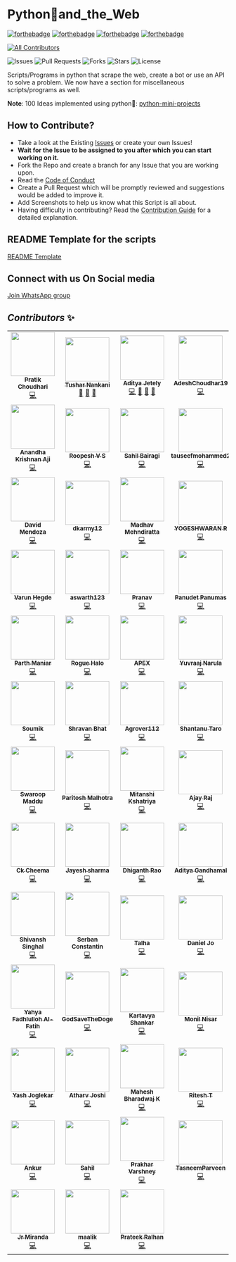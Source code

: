 # Python🐍and_the_Web

[![forthebadge](https://forthebadge.com/images/badges/built-by-developers.svg)](https://forthebadge.com)
[![forthebadge](https://forthebadge.com/images/badges/built-with-love.svg)](https://forthebadge.com)
[![forthebadge](https://forthebadge.com/images/badges/built-with-swag.svg)](https://forthebadge.com)
[![forthebadge](https://forthebadge.com/images/badges/made-with-python.svg)](https://forthebadge.com)

<!-- ALL-CONTRIBUTORS-BADGE:START - Do not remove or modify this section -->
[![All Contributors](https://img.shields.io/badge/all_contributors-87-orange.svg?style=flat-square)](#contributors-)
<!-- ALL-CONTRIBUTORS-BADGE:END -->

![Issues](https://img.shields.io/github/issues/Python-World/Python_and_the_Web)
![Pull Requests](https://img.shields.io/github/issues-pr/Python-World/Python_and_the_Web)
![Forks](https://img.shields.io/github/forks/Python-World/Python_and_the_Web)
![Stars](https://img.shields.io/github/stars/Python-World/Python_and_the_Web)
![License](https://img.shields.io/github/license/Python-World/Python_and_the_Web)

Scripts/Programs in python that scrape the web, create a bot or use an API to solve a problem.
We now have a section for miscellaneous scripts/programs as well.

**Note**: 100 Ideas implemented using python🐍: [python-mini-projects](https://python-world.github.io/python-mini-projects/#/)

## How to Contribute?

- Take a look at the Existing [Issues](https://github.com/Python-World/Python_and_the_Web/issues) or create your own Issues!
- **Wait for the Issue to be assigned to you after which you can start working on it.**
- Fork the Repo and create a branch for any Issue that you are working upon.
- Read the [Code of Conduct](https://github.com/Python-World/Python_and_the_Web/blob/master/CODE_OF_CONDUCT.md)
- Create a Pull Request which will be promptly reviewed and suggestions would be added to improve it.
- Add Screenshots to help us know what this Script is all about.
- Having difficulty in contributing? Read the [Contribution Guide](https://github.com/Python-World/Python_and_the_Web/blob/master/CONTRIBUTING.md) for a detailed explanation.

## README Template for the scripts

[README Template](https://github.com/Python-World/Python_and_the_Web/blob/master/README_TEMPLATE.md)

## Connect with us On Social media

[Join WhatsApp group](https://chat.whatsapp.com/Ghp25kidWLaGrAVA0G0GAa)

## *Contributors* ✨

<!-- ALL-CONTRIBUTORS-LIST:START - Do not remove or modify this section -->
<!-- prettier-ignore-start -->
<!-- markdownlint-disable -->
<table>
  <tr>
    <td align="center"><a href="https://www.linkedin.com/in/pratik-choudhari/"><img src="https://avatars3.githubusercontent.com/u/40862682?v=4" width="100px;" alt=""/><br /><sub><b>Pratik Choudhari</b></sub></a><br /><a href="https://github.com/Python-World/Python_and_the_Web/commits?author=pratik-choudhari" title="Code">💻</a></td>
    <td align="center"><a href="https://www.linkedin.com/in/tusharnankani"><img src="https://avatars1.githubusercontent.com/u/61280281?v=4" width="100px;" alt=""/><br /><sub><b>Tushar Nankani</b></sub></a><br /><a href="https://github.com/Python-World/Python_and_the_Web/commits?author=tusharnankani" title="Documentation">📖</a> <a href="https://github.com/Python-World/Python_and_the_Web/pulls?q=is%3Apr+reviewed-by%3Atusharnankani" title="Reviewed Pull Requests">👀</a> <a href="#projectManagement-tusharnankani" title="Project Management">📆</a></td>
    <td align="center"><a href="http://www.linkedin.com/in/aditya-jetely"><img src="https://avatars3.githubusercontent.com/u/42397096?v=4" width="100px;" alt=""/><br /><sub><b>Aditya Jetely</b></sub></a><br /><a href="https://github.com/Python-World/Python_and_the_Web/commits?author=AdityaJ7" title="Code">💻</a> <a href="https://github.com/Python-World/Python_and_the_Web/commits?author=AdityaJ7" title="Documentation">📖</a> <a href="https://github.com/Python-World/Python_and_the_Web/pulls?q=is%3Apr+reviewed-by%3AAdityaJ7" title="Reviewed Pull Requests">👀</a> <a href="#projectManagement-AdityaJ7" title="Project Management">📆</a></td>
    <td align="center"><a href="https://github.com/AdeshChoudhar19"><img src="https://avatars3.githubusercontent.com/u/60918872?v=4" width="100px;" alt=""/><br /><sub><b>AdeshChoudhar19</b></sub></a><br /><a href="https://github.com/Python-World/Python_and_the_Web/commits?author=AdeshChoudhar19" title="Code">💻</a></td>
    <td align="center"><a href="https://www.linkedin.com/in/ravishankar-chavare-84474a102/"><img src="https://avatars0.githubusercontent.com/u/33047641?v=4" width="100px;" alt=""/><br /><sub><b>Ravishankar Chavare</b></sub></a><br /><a href="https://github.com/Python-World/Python_and_the_Web/pulls?q=is%3Apr+reviewed-by%3Achavarera" title="Reviewed Pull Requests">👀</a> <a href="https://github.com/Python-World/Python_and_the_Web/commits?author=chavarera" title="Documentation">📖</a> <a href="#projectManagement-chavarera" title="Project Management">📆</a></td>
    <td align="center"><a href="https://github.com/Saujanya0910"><img src="https://avatars1.githubusercontent.com/u/55703178?v=4" width="100px;" alt=""/><br /><sub><b>Saujanya Pandey</b></sub></a><br /><a href="https://github.com/Python-World/Python_and_the_Web/commits?author=Saujanya0910" title="Code">💻</a></td>
    <td align="center"><a href="https://amitsingh-396e4.web.app/"><img src="https://avatars2.githubusercontent.com/u/57305134?v=4" width="100px;" alt=""/><br /><sub><b>amit singh</b></sub></a><br /><a href="https://github.com/Python-World/Python_and_the_Web/commits?author=amitsingh6391" title="Documentation">📖</a></td>
  </tr>
  <tr>
    <td align="center"><a href="https://github.com/anandhakrishnanaji"><img src="https://avatars2.githubusercontent.com/u/45736365?v=4" width="100px;" alt=""/><br /><sub><b>Anandha Krishnan Aji</b></sub></a><br /><a href="https://github.com/Python-World/Python_and_the_Web/commits?author=anandhakrishnanaji" title="Code">💻</a></td>
    <td align="center"><a href="https://github.com/roopeshvs"><img src="https://avatars3.githubusercontent.com/u/47831211?v=4" width="100px;" alt=""/><br /><sub><b>Roopesh V S</b></sub></a><br /><a href="https://github.com/Python-World/Python_and_the_Web/commits?author=roopeshvs" title="Code">💻</a></td>
    <td align="center"><a href="https://github.com/Sahil-k1509"><img src="https://avatars1.githubusercontent.com/u/55683054?v=4" width="100px;" alt=""/><br /><sub><b>Sahil Bairagi</b></sub></a><br /><a href="https://github.com/Python-World/Python_and_the_Web/commits?author=Sahil-k1509" title="Code">💻</a></td>
    <td align="center"><a href="https://github.com/tauseefmohammed2"><img src="https://avatars2.githubusercontent.com/u/35351464?v=4" width="100px;" alt=""/><br /><sub><b>tauseefmohammed2</b></sub></a><br /><a href="https://github.com/Python-World/Python_and_the_Web/commits?author=tauseefmohammed2" title="Code">💻</a></td>
    <td align="center"><a href="https://ameyanrd.github.io/"><img src="https://avatars1.githubusercontent.com/u/42608371?v=4" width="100px;" alt=""/><br /><sub><b>Ameya Deshpande</b></sub></a><br /><a href="https://github.com/Python-World/Python_and_the_Web/commits?author=ameyanrd" title="Code">💻</a></td>
    <td align="center"><a href="https://aravindha1234u.github.io"><img src="https://avatars0.githubusercontent.com/u/52521300?v=4" width="100px;" alt=""/><br /><sub><b>T3cH_W1z4rD</b></sub></a><br /><a href="https://github.com/Python-World/Python_and_the_Web/commits?author=Aravindha1234u" title="Code">💻</a></td>
    <td align="center"><a href="https://github.com/Meghana-12"><img src="https://avatars0.githubusercontent.com/u/44519203?v=4" width="100px;" alt=""/><br /><sub><b>Meghana Varanasi</b></sub></a><br /><a href="https://github.com/Python-World/Python_and_the_Web/commits?author=Meghana-12" title="Code">💻</a></td>
  </tr>
  <tr>
    <td align="center"><a href="https://github.com/mendoza"><img src="https://avatars1.githubusercontent.com/u/30415552?v=4" width="100px;" alt=""/><br /><sub><b>David Mendoza</b></sub></a><br /><a href="https://github.com/Python-World/Python_and_the_Web/commits?author=mendoza" title="Code">💻</a></td>
    <td align="center"><a href="https://github.com/dkarmy12"><img src="https://avatars1.githubusercontent.com/u/55491427?v=4" width="100px;" alt=""/><br /><sub><b>dkarmy12</b></sub></a><br /><a href="https://github.com/Python-World/Python_and_the_Web/commits?author=dkarmy12" title="Code">💻</a></td>
    <td align="center"><a href="http://madhavmehndiratta.me"><img src="https://avatars3.githubusercontent.com/u/43489174?v=4" width="100px;" alt=""/><br /><sub><b>Madhav Mehndiratta</b></sub></a><br /><a href="https://github.com/Python-World/Python_and_the_Web/commits?author=madhavmehndiratta" title="Code">💻</a></td>
    <td align="center"><a href="http://www.linkedin.com/in/yogeshwaran01"><img src="https://avatars1.githubusercontent.com/u/66836092?v=4" width="100px;" alt=""/><br /><sub><b>YOGESHWARAN R</b></sub></a><br /><a href="https://github.com/Python-World/Python_and_the_Web/commits?author=yogeshwaran01" title="Code">💻</a></td>
    <td align="center"><a href="http://pranav6670.github.io"><img src="https://avatars1.githubusercontent.com/u/31882923?v=4" width="100px;" alt=""/><br /><sub><b>Pranav  Natekar</b></sub></a><br /><a href="https://github.com/Python-World/Python_and_the_Web/commits?author=pranav6670" title="Code">💻</a></td>
    <td align="center"><a href="https://github.com/nj1902"><img src="https://avatars0.githubusercontent.com/u/56442920?v=4" width="100px;" alt=""/><br /><sub><b>DopeKid</b></sub></a><br /><a href="https://github.com/Python-World/Python_and_the_Web/commits?author=nj1902" title="Code">💻</a></td>
    <td align="center"><a href="https://github.com/rohitjoshi6"><img src="https://avatars1.githubusercontent.com/u/56406787?v=4" width="100px;" alt=""/><br /><sub><b>Rohit_Joshi</b></sub></a><br /><a href="https://github.com/Python-World/Python_and_the_Web/commits?author=rohitjoshi6" title="Code">💻</a></td>
  </tr>
  <tr>
    <td align="center"><a href="https://github.com/varuntumbe"><img src="https://avatars0.githubusercontent.com/u/44541344?v=4" width="100px;" alt=""/><br /><sub><b>Varun Hegde</b></sub></a><br /><a href="https://github.com/Python-World/Python_and_the_Web/commits?author=varuntumbe" title="Code">💻</a></td>
    <td align="center"><a href="https://github.com/aswarth123"><img src="https://avatars2.githubusercontent.com/u/53229329?v=4" width="100px;" alt=""/><br /><sub><b>aswarth123</b></sub></a><br /><a href="https://github.com/Python-World/Python_and_the_Web/commits?author=aswarth123" title="Code">💻</a></td>
    <td align="center"><a href="https://github.com/Vyprath"><img src="https://avatars3.githubusercontent.com/u/58635215?v=4" width="100px;" alt=""/><br /><sub><b>Pranav</b></sub></a><br /><a href="https://github.com/Python-World/Python_and_the_Web/commits?author=Vyprath" title="Code">💻</a></td>
    <td align="center"><a href="https://github.com/panudet-24mb"><img src="https://avatars3.githubusercontent.com/u/47716860?v=4" width="100px;" alt=""/><br /><sub><b>Panudet Panumas</b></sub></a><br /><a href="https://github.com/Python-World/Python_and_the_Web/commits?author=panudet-24mb" title="Code">💻</a></td>
    <td align="center"><a href="https://github.com/Jaideep07"><img src="https://avatars0.githubusercontent.com/u/53224282?v=4" width="100px;" alt=""/><br /><sub><b>Jaideep07</b></sub></a><br /><a href="https://github.com/Python-World/Python_and_the_Web/commits?author=Jaideep07" title="Code">💻</a></td>
    <td align="center"><a href="https://github.com/infern018"><img src="https://avatars1.githubusercontent.com/u/52378712?v=4" width="100px;" alt=""/><br /><sub><b>Vishwas Singh</b></sub></a><br /><a href="https://github.com/Python-World/Python_and_the_Web/commits?author=infern018" title="Code">💻</a></td>
    <td align="center"><a href="https://github.com/krishnajalan"><img src="https://avatars3.githubusercontent.com/u/69248796?v=4" width="100px;" alt=""/><br /><sub><b>Krishna Jalan</b></sub></a><br /><a href="https://github.com/Python-World/Python_and_the_Web/commits?author=krishnajalan" title="Documentation">📖</a></td>
  </tr>
  <tr>
    <td align="center"><a href="http://linkedin.com/in/parthdmaniar"><img src="https://avatars3.githubusercontent.com/u/45627498?v=4" width="100px;" alt=""/><br /><sub><b>Parth Maniar</b></sub></a><br /><a href="https://github.com/Python-World/Python_and_the_Web/commits?author=officialpm" title="Code">💻</a></td>
    <td align="center"><a href="https://github.com/Rogue-Halo"><img src="https://avatars3.githubusercontent.com/u/47247405?v=4" width="100px;" alt=""/><br /><sub><b>Rogue Halo</b></sub></a><br /><a href="https://github.com/Python-World/Python_and_the_Web/commits?author=Rogue-Halo" title="Code">💻</a></td>
    <td align="center"><a href="https://github.com/Apex-code"><img src="https://avatars2.githubusercontent.com/u/30106022?v=4" width="100px;" alt=""/><br /><sub><b>APEX</b></sub></a><br /><a href="https://github.com/Python-World/Python_and_the_Web/commits?author=Apex-code" title="Code">💻</a></td>
    <td align="center"><a href="https://github.com/yuvraajnarula"><img src="https://avatars3.githubusercontent.com/u/49155095?v=4" width="100px;" alt=""/><br /><sub><b>Yuvraaj Narula</b></sub></a><br /><a href="https://github.com/Python-World/Python_and_the_Web/commits?author=yuvraajnarula" title="Code">💻</a></td>
    <td align="center"><a href="https://github.com/Anshul275"><img src="https://avatars0.githubusercontent.com/u/54087991?v=4" width="100px;" alt=""/><br /><sub><b>Anshul275</b></sub></a><br /><a href="https://github.com/Python-World/Python_and_the_Web/commits?author=Anshul275" title="Code">💻</a></td>
    <td align="center"><a href="https://github.com/CaptainRoberts"><img src="https://avatars2.githubusercontent.com/u/25398128?v=4" width="100px;" alt=""/><br /><sub><b>Benji</b></sub></a><br /><a href="https://github.com/Python-World/Python_and_the_Web/commits?author=CaptainRoberts" title="Code">💻</a></td>
    <td align="center"><a href="https://bit.ly/3id01g8"><img src="https://avatars0.githubusercontent.com/u/52729944?v=4" width="100px;" alt=""/><br /><sub><b>Rajdeep Ray</b></sub></a><br /><a href="https://github.com/Python-World/Python_and_the_Web/commits?author=Rajdeep-Ray" title="Code">💻</a></td>
  </tr>
  <tr>
    <td align="center"><a href="https://araon.pythonanywhere.com"><img src="https://avatars0.githubusercontent.com/u/30241057?v=4" width="100px;" alt=""/><br /><sub><b>Soumik</b></sub></a><br /><a href="https://github.com/Python-World/Python_and_the_Web/commits?author=Araon" title="Code">💻</a></td>
    <td align="center"><a href="https://github.com/ShravanBhat"><img src="https://avatars3.githubusercontent.com/u/48554826?v=4" width="100px;" alt=""/><br /><sub><b>Shravan Bhat</b></sub></a><br /><a href="https://github.com/Python-World/Python_and_the_Web/commits?author=ShravanBhat" title="Code">💻</a></td>
    <td align="center"><a href="https://github.com/Agrover112"><img src="https://avatars3.githubusercontent.com/u/42321810?v=4" width="100px;" alt=""/><br /><sub><b>Agrover112</b></sub></a><br /><a href="https://github.com/Python-World/Python_and_the_Web/commits?author=Agrover112" title="Code">💻</a></td>
    <td align="center"><a href="https://github.com/ShantanuTaro"><img src="https://avatars3.githubusercontent.com/u/43516930?v=4" width="100px;" alt=""/><br /><sub><b>Shantanu Taro</b></sub></a><br /><a href="https://github.com/Python-World/Python_and_the_Web/commits?author=ShantanuTaro" title="Code">💻</a></td>
    <td align="center"><a href="https://suvamprogrammer.blogspot.com"><img src="https://avatars3.githubusercontent.com/u/32155332?v=4" width="100px;" alt=""/><br /><sub><b>suvam prasad</b></sub></a><br /><a href="https://github.com/Python-World/Python_and_the_Web/commits?author=SuvamPrasd" title="Code">💻</a></td>
    <td align="center"><a href="https://www.youtube.com/channel/UCpkxxb7y9nIlUlft5GKTNsg/"><img src="https://avatars3.githubusercontent.com/u/66870959?v=4" width="100px;" alt=""/><br /><sub><b>Mysterious-Owl</b></sub></a><br /><a href="https://github.com/Python-World/Python_and_the_Web/commits?author=Mysterious-Owl" title="Code">💻</a></td>
    <td align="center"><a href="https://github.com/antoniouaa"><img src="https://avatars0.githubusercontent.com/u/15040368?v=4" width="100px;" alt=""/><br /><sub><b>Alex Antoniou</b></sub></a><br /><a href="https://github.com/Python-World/Python_and_the_Web/commits?author=antoniouaa" title="Code">💻</a></td>
  </tr>
  <tr>
    <td align="center"><a href="https://github.com/swaroopmaddu"><img src="https://avatars1.githubusercontent.com/u/24986270?v=4" width="100px;" alt=""/><br /><sub><b>Swaroop Maddu</b></sub></a><br /><a href="https://github.com/Python-World/Python_and_the_Web/commits?author=swaroopmaddu" title="Code">💻</a></td>
    <td align="center"><a href="https://github.com/malhotra-paritosh"><img src="https://avatars1.githubusercontent.com/u/29488556?v=4" width="100px;" alt=""/><br /><sub><b>Paritosh Malhotra</b></sub></a><br /><a href="https://github.com/Python-World/Python_and_the_Web/commits?author=malhotra-paritosh" title="Code">💻</a></td>
    <td align="center"><a href="https://github.com/MitanshiKshatriya"><img src="https://avatars1.githubusercontent.com/u/42690596?v=4" width="100px;" alt=""/><br /><sub><b>Mitanshi Kshatriya</b></sub></a><br /><a href="https://github.com/Python-World/Python_and_the_Web/commits?author=MitanshiKshatriya" title="Code">💻</a></td>
    <td align="center"><a href="https://github.com/Ajay-Raj-S"><img src="https://avatars0.githubusercontent.com/u/29999212?v=4" width="100px;" alt=""/><br /><sub><b>Ajay Raj</b></sub></a><br /><a href="https://github.com/Python-World/Python_and_the_Web/commits?author=Ajay-Raj-S" title="Code">💻</a></td>
    <td align="center"><a href="https://xinyixiang.github.io/PersonalWebsiteXinyi/"><img src="https://avatars1.githubusercontent.com/u/30137615?v=4" width="100px;" alt=""/><br /><sub><b>Xinyi Xiang</b></sub></a><br /><a href="https://github.com/Python-World/Python_and_the_Web/commits?author=xinyixiang" title="Code">💻</a></td>
    <td align="center"><a href="https://github.com/chhipashubham970"><img src="https://avatars2.githubusercontent.com/u/54745010?v=4" width="100px;" alt=""/><br /><sub><b>Shubham Chhipa</b></sub></a><br /><a href="https://github.com/Python-World/Python_and_the_Web/commits?author=chhipashubham970" title="Code">💻</a></td>
    <td align="center"><a href="https://github.com/Jayanth19524"><img src="https://avatars0.githubusercontent.com/u/65494099?v=4" width="100px;" alt=""/><br /><sub><b>G V S Jayanth</b></sub></a><br /><a href="https://github.com/Python-World/Python_and_the_Web/commits?author=Jayanth19524" title="Code">💻</a></td>
  </tr>
  <tr>
    <td align="center"><a href="https://github.com/Cheemashyper"><img src="https://avatars2.githubusercontent.com/u/68045666?v=4" width="100px;" alt=""/><br /><sub><b>Ck Cheema</b></sub></a><br /><a href="https://github.com/Python-World/Python_and_the_Web/commits?author=Cheemashyper" title="Code">💻</a></td>
    <td align="center"><a href="https://github.com/jaesharma"><img src="https://avatars2.githubusercontent.com/u/44082416?v=4" width="100px;" alt=""/><br /><sub><b>Jayesh sharma</b></sub></a><br /><a href="https://github.com/Python-World/Python_and_the_Web/commits?author=jaesharma" title="Code">💻</a></td>
    <td align="center"><a href="http://dhiganthrao.github.io"><img src="https://avatars0.githubusercontent.com/u/53207198?v=4" width="100px;" alt=""/><br /><sub><b>Dhiganth Rao</b></sub></a><br /><a href="https://github.com/Python-World/Python_and_the_Web/commits?author=dhiganthrao" title="Code">💻</a></td>
    <td align="center"><a href="https://github.com/adityagandhamal"><img src="https://avatars0.githubusercontent.com/u/61016383?v=4" width="100px;" alt=""/><br /><sub><b>Aditya Gandhamal</b></sub></a><br /><a href="https://github.com/Python-World/Python_and_the_Web/commits?author=adityagandhamal" title="Code">💻</a></td>
    <td align="center"><a href="https://hardik.urspace.io/"><img src="https://avatars3.githubusercontent.com/u/25060629?v=4" width="100px;" alt=""/><br /><sub><b>HARDIK DADHICH</b></sub></a><br /><a href="https://github.com/Python-World/Python_and_the_Web/commits?author=hardik-dadhich" title="Code">💻</a></td>
    <td align="center"><a href="https://github.com/twozero88"><img src="https://avatars0.githubusercontent.com/u/44749717?v=4" width="100px;" alt=""/><br /><sub><b>twozero88</b></sub></a><br /><a href="https://github.com/Python-World/Python_and_the_Web/commits?author=twozero88" title="Code">💻</a></td>
    <td align="center"><a href="https://github.com/namanshah01"><img src="https://avatars1.githubusercontent.com/u/64421164?v=4" width="100px;" alt=""/><br /><sub><b>Naman Shah</b></sub></a><br /><a href="https://github.com/Python-World/Python_and_the_Web/commits?author=namanshah01" title="Code">💻</a></td>
  </tr>
  <tr>
    <td align="center"><a href="https://www.kaggle.com/shivanshsinghal107"><img src="https://avatars3.githubusercontent.com/u/47008582?v=4" width="100px;" alt=""/><br /><sub><b>Shivansh Singhal</b></sub></a><br /><a href="https://github.com/Python-World/Python_and_the_Web/commits?author=shivanshsinghal107" title="Code">💻</a></td>
    <td align="center"><a href="https://fuzz.me.uk"><img src="https://avatars0.githubusercontent.com/u/1335181?v=4" width="100px;" alt=""/><br /><sub><b>Serban Constantin</b></sub></a><br /><a href="https://github.com/Python-World/Python_and_the_Web/commits?author=fuzzmz" title="Code">💻</a></td>
    <td align="center"><a href="https://github.com/symtalha14"><img src="https://avatars2.githubusercontent.com/u/26308379?v=4" width="100px;" alt=""/><br /><sub><b>Talha</b></sub></a><br /><a href="https://github.com/Python-World/Python_and_the_Web/commits?author=symtalha14" title="Code">💻</a></td>
    <td align="center"><a href="https://github.com/danieljo09"><img src="https://avatars0.githubusercontent.com/u/67842986?v=4" width="100px;" alt=""/><br /><sub><b>Daniel Jo</b></sub></a><br /><a href="https://github.com/Python-World/Python_and_the_Web/commits?author=danieljo09" title="Code">💻</a></td>
    <td align="center"><a href="http://rohitsaini.pythonanywhere.com/"><img src="https://avatars2.githubusercontent.com/u/40729749?v=4" width="100px;" alt=""/><br /><sub><b>Rohit Kumar Saini</b></sub></a><br /><a href="https://github.com/Python-World/Python_and_the_Web/commits?author=rockingrohit9639" title="Code">💻</a></td>
    <td align="center"><a href="https://github.com/arthuralmeida93"><img src="https://avatars0.githubusercontent.com/u/13452140?v=4" width="100px;" alt=""/><br /><sub><b>Arthur</b></sub></a><br /><a href="https://github.com/Python-World/Python_and_the_Web/commits?author=arthuralmeida93" title="Code">💻</a></td>
    <td align="center"><a href="https://github.com/StarSeeker123"><img src="https://avatars0.githubusercontent.com/u/57768079?v=4" width="100px;" alt=""/><br /><sub><b>StarSeeker123</b></sub></a><br /><a href="https://github.com/Python-World/Python_and_the_Web/commits?author=StarSeeker123" title="Code">💻</a></td>
  </tr>
  <tr>
    <td align="center"><a href="https://github.com/k1m0ch1"><img src="https://avatars0.githubusercontent.com/u/5756522?v=4" width="100px;" alt=""/><br /><sub><b>Yahya Fadhlulloh Al-Fatih</b></sub></a><br /><a href="https://github.com/Python-World/Python_and_the_Web/commits?author=k1m0ch1" title="Code">💻</a></td>
    <td align="center"><a href="https://github.com/GodSaveTheDoge"><img src="https://avatars0.githubusercontent.com/u/51802433?v=4" width="100px;" alt=""/><br /><sub><b>GodSaveTheDoge</b></sub></a><br /><a href="https://github.com/Python-World/Python_and_the_Web/commits?author=GodSaveTheDoge" title="Code">💻</a></td>
    <td align="center"><a href="https://github.com/kartavyashankar"><img src="https://avatars3.githubusercontent.com/u/55027697?v=4" width="100px;" alt=""/><br /><sub><b>Kartavya Shankar</b></sub></a><br /><a href="https://github.com/Python-World/Python_and_the_Web/commits?author=kartavyashankar" title="Code">💻</a></td>
    <td align="center"><a href="https://github.com/MNISAR"><img src="https://avatars2.githubusercontent.com/u/20768577?v=4" width="100px;" alt=""/><br /><sub><b>Monil Nisar</b></sub></a><br /><a href="https://github.com/Python-World/Python_and_the_Web/commits?author=MNISAR" title="Code">💻</a></td>
    <td align="center"><a href="https://github.com/wolflegend99"><img src="https://avatars2.githubusercontent.com/u/38404778?v=4" width="100px;" alt=""/><br /><sub><b>wolflegend99</b></sub></a><br /><a href="https://github.com/Python-World/Python_and_the_Web/commits?author=wolflegend99" title="Code">💻</a></td>
    <td align="center"><a href="https://www.linkedin.com/in/schezeen-fazulbhoy-6a5957110/"><img src="https://avatars1.githubusercontent.com/u/28871211?v=4" width="100px;" alt=""/><br /><sub><b>Schezeen Fazulbhoy</b></sub></a><br /><a href="https://github.com/Python-World/Python_and_the_Web/commits?author=schezfaz" title="Code">💻</a></td>
    <td align="center"><a href="https://github.com/jairoufps"><img src="https://avatars2.githubusercontent.com/u/23509868?v=4" width="100px;" alt=""/><br /><sub><b>jairoufps</b></sub></a><br /><a href="https://github.com/Python-World/Python_and_the_Web/commits?author=jairoufps" title="Code">💻</a></td>
  </tr>
  <tr>
    <td align="center"><a href="https://github.com/YASHBRO"><img src="https://avatars3.githubusercontent.com/u/67703411?v=4" width="100px;" alt=""/><br /><sub><b>Yash Joglekar</b></sub></a><br /><a href="https://github.com/Python-World/Python_and_the_Web/commits?author=YASHBRO" title="Code">💻</a></td>
    <td align="center"><a href="https://github.com/Atharv-Joshi"><img src="https://avatars1.githubusercontent.com/u/53505850?v=4" width="100px;" alt=""/><br /><sub><b>Atharv Joshi</b></sub></a><br /><a href="https://github.com/Python-World/Python_and_the_Web/commits?author=Atharv-Joshi" title="Code">💻</a></td>
    <td align="center"><a href="http://maheshbharadwaj.github.io/"><img src="https://avatars2.githubusercontent.com/u/48756374?v=4" width="100px;" alt=""/><br /><sub><b>Mahesh Bharadwaj K</b></sub></a><br /><a href="https://github.com/Python-World/Python_and_the_Web/commits?author=MaheshBharadwaj" title="Code">💻</a></td>
    <td align="center"><a href="https://github.com/ritesh-dt"><img src="https://avatars0.githubusercontent.com/u/53569176?v=4" width="100px;" alt=""/><br /><sub><b>Ritesh T</b></sub></a><br /><a href="https://github.com/Python-World/Python_and_the_Web/commits?author=ritesh-dt" title="Code">💻</a></td>
    <td align="center"><a href="https://github.com/TEMHITHORPHE"><img src="https://avatars0.githubusercontent.com/u/19387360?v=4" width="100px;" alt=""/><br /><sub><b>TEMITOPE</b></sub></a><br /><a href="https://github.com/Python-World/Python_and_the_Web/commits?author=TEMHITHORPHE" title="Code">💻</a></td>
    <td align="center"><a href="https://www.linkedin.com/in/vani-gupta-b2245315a/"><img src="https://avatars2.githubusercontent.com/u/53790649?v=4" width="100px;" alt=""/><br /><sub><b>Vani Gupta</b></sub></a><br /><a href="https://github.com/Python-World/Python_and_the_Web/commits?author=vanigupta20024" title="Code">💻</a></td>
    <td align="center"><a href="http://linkedin.com/in/aakash-dinkar-1307"><img src="https://avatars2.githubusercontent.com/u/35952953?v=4" width="100px;" alt=""/><br /><sub><b>Aakash Dinkar</b></sub></a><br /><a href="https://github.com/Python-World/Python_and_the_Web/commits?author=aakashdinkar" title="Code">💻</a></td>
  </tr>
  <tr>
    <td align="center"><a href="https://ankdos.github.io/"><img src="https://avatars1.githubusercontent.com/u/20462784?v=4" width="100px;" alt=""/><br /><sub><b>Ankur</b></sub></a><br /><a href="https://github.com/Python-World/Python_and_the_Web/commits?author=AnkDos" title="Code">💻</a></td>
    <td align="center"><a href="https://imsahil007.github.io/"><img src="https://avatars2.githubusercontent.com/u/35963992?v=4" width="100px;" alt=""/><br /><sub><b>Sahil</b></sub></a><br /><a href="https://github.com/Python-World/Python_and_the_Web/commits?author=imsahil007" title="Code">💻</a></td>
    <td align="center"><a href="https://prkhrv.github.io/about"><img src="https://avatars1.githubusercontent.com/u/31151040?v=4" width="100px;" alt=""/><br /><sub><b>Prakhar Varshney</b></sub></a><br /><a href="https://github.com/Python-World/Python_and_the_Web/commits?author=prkhrv" title="Code">💻</a></td>
    <td align="center"><a href="https://github.com/TasneemParveen"><img src="https://avatars3.githubusercontent.com/u/68861514?v=4" width="100px;" alt=""/><br /><sub><b>TasneemParveen</b></sub></a><br /><a href="https://github.com/Python-World/Python_and_the_Web/commits?author=TasneemParveen" title="Code">💻</a></td>
    <td align="center"><a href="https://github.com/code-netizen"><img src="https://avatars2.githubusercontent.com/u/69101896?v=4" width="100px;" alt=""/><br /><sub><b>Tushar</b></sub></a><br /><a href="https://github.com/Python-World/Python_and_the_Web/commits?author=code-netizen" title="Code">💻</a></td>
    <td align="center"><a href="https://github.com/abhinavanand123"><img src="https://avatars1.githubusercontent.com/u/64692981?v=4" width="100px;" alt=""/><br /><sub><b>abhinavanand123</b></sub></a><br /><a href="https://github.com/Python-World/Python_and_the_Web/commits?author=abhinavanand123" title="Code">💻</a></td>
    <td align="center"><a href="https://github.com/KhushiGangopadhyay"><img src="https://avatars0.githubusercontent.com/u/54475447?v=4" width="100px;" alt=""/><br /><sub><b>Khushi Gangopadhyay</b></sub></a><br /><a href="https://github.com/Python-World/Python_and_the_Web/commits?author=KhushiGangopadhyay" title="Code">💻</a></td>
  </tr>
  <tr>
    <td align="center"><a href="https://github.com/jrmiranda"><img src="https://avatars3.githubusercontent.com/u/14045511?v=4" width="100px;" alt=""/><br /><sub><b>Jr Miranda</b></sub></a><br /><a href="https://github.com/Python-World/Python_and_the_Web/commits?author=jrmiranda" title="Code">💻</a></td>
    <td align="center"><a href="http://ritik-malik.github.io"><img src="https://avatars3.githubusercontent.com/u/43749596?v=4" width="100px;" alt=""/><br /><sub><b>maalik</b></sub></a><br /><a href="https://github.com/Python-World/Python_and_the_Web/commits?author=ritik-malik" title="Code">💻</a></td>
    <td align="center"><a href="https://prateekralhan.com"><img src="https://avatars2.githubusercontent.com/u/29462447?v=4" width="100px;" alt=""/><br /><sub><b>Prateek Ralhan</b></sub></a><br /><a href="https://github.com/Python-World/Python_and_the_Web/commits?author=prateekralhan" title="Code">💻</a></td>
  </tr>
</table>

<!-- markdownlint-enable -->
<!-- prettier-ignore-end -->
<!-- ALL-CONTRIBUTORS-LIST:END -->

